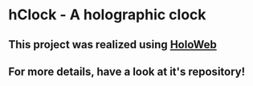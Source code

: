 # hClock - A holographic clock
## This project was realized using [HoloWeb](https://github.com/scriptify/HoloWeb)
## For more details, have a look at it's repository!
